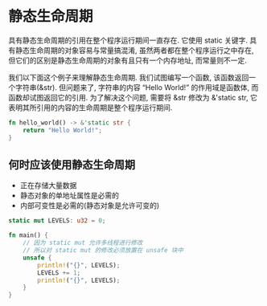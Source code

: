 # 静态生命周期

具有静态生命周期的引用在整个程序运行期间一直存在. 它使用 static 关键字. 具有静态生命周期的对象容易与常量搞混淆, 虽然两者都在整个程序运行之中存在, 但它们的区别是静态生命周期的对象有且只有一个内存地址, 而常量则不一定.

我们以下面这个例子来理解静态生命周期. 我们试图编写一个函数, 该函数返回一个字符串(&str). 但问题来了, 字符串的内容 “Hello World!” 的作用域是函数体, 而函数却试图返回它的引用. 为了解决这个问题, 需要将 &str 修改为 &'static str, 它表明其所引用的内容的生命周期是整个程序运行期间.

```rust
fn hello_world() -> &'static str {
    return "Hello World!";
}
```

## 何时应该使用静态生命周期

- 正在存储大量数据
- 静态对象的单地址属性是必需的
- 内部可变性是必需的(静态对象是允许可变的)

```rust
static mut LEVELS: u32 = 0;

fn main() {
    // 因为 static mut 允许多线程进行修改
    // 所以对 static mut 的修改必须放置在 unsafe 块中
    unsafe {
        println!("{}", LEVELS);
        LEVELS += 1;
        println!("{}", LEVELS);
    }
}
```
